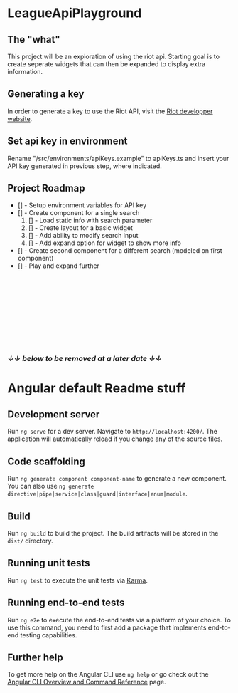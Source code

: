# LeagueApiPlayground

## The "what"
This project will be an exploration of using the riot api. Starting goal is to create seperate widgets that can then be expanded to display extra information.

## Generating a key
In order to generate a key to use the Riot API, visit the [Riot developper website](https://developer.riotgames.com/). 

## Set api key in environment
Rename "/src/environments/apiKeys.example" to apiKeys.ts and insert your API key generated in previous step, where indicated.


## Project Roadmap
<ul>
<li>[] - Setup environment variables for API key
<li>[] - Create component for a single search
  <ol>
    <li>[] - Load static info with search parameter
    <li>[] - Create layout for a basic widget
    <li>[] - Add ability to modify search input
    <li>[] - Add expand option for widget to show more info
  </ol>
<li>[] - Create second component for a different search (modeled on first component)
<li>[] - Play and expand further
</ul>


<br>
<br>
<br>
<br>
<br>
<br>
<br>
<br>
<br>

### *↓↓ below to be removed at a later date ↓↓*
# Angular default Readme stuff 


## Development server

Run `ng serve` for a dev server. Navigate to `http://localhost:4200/`. The application will automatically reload if you change any of the source files.

## Code scaffolding

Run `ng generate component component-name` to generate a new component. You can also use `ng generate directive|pipe|service|class|guard|interface|enum|module`.

## Build

Run `ng build` to build the project. The build artifacts will be stored in the `dist/` directory.

## Running unit tests

Run `ng test` to execute the unit tests via [Karma](https://karma-runner.github.io).

## Running end-to-end tests

Run `ng e2e` to execute the end-to-end tests via a platform of your choice. To use this command, you need to first add a package that implements end-to-end testing capabilities.

## Further help

To get more help on the Angular CLI use `ng help` or go check out the [Angular CLI Overview and Command Reference](https://angular.io/cli) page.
